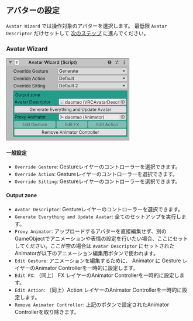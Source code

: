 ## アバターの設定 

`Avatar Wizard` では操作対象のアバターを選択します。
最低限 `Avatar Descriptor` だけセットして [次のステップ](4_Expressions.md) に進んでください。

### Avatar Wizard

![3.1.AvatarWizard.png](img/3.1.AvatarWizard.png)

#### 一般設定

- `Override Gesture`: Gestureレイヤーのコントローラーを選択できます。
- `Override Action`: Gestureレイヤーのコントローラーを選択できます。
- `Override Sitting`: Gestureレイヤーのコントローラーを選択できます。

#### Output zone

- `Avatar Descriptor`: Gestureレイヤーのコントローラーを選択できます。
- `Generate Everything and Update Avatar`: 全てのセットアップを実行します。
- `Proxy Animator`: アップロードするアバターを直接編集せず、別のGameObjectでアニメーションや表情の設定を行いたい場合、ここにセットしてください。ここが空の場合は `Avatar Descriptor` にセットされたAnimatorが以下のアニメーション編集用ボタンで使われます。
- `Edit Gesture`: アニメーションを編集するために、 Animator に Gesture レイヤーのAnimator Controllerを一時的に設定します。
- `Edit FX`: （同上） FX レイヤーのAnimator Controllerを一時的に設定します。
- `Edit Action`: （同上）Action レイヤーのAnimator Controllerを一時的に設定します。
- `Remove Animator Controller`: 上記のボタンで設定されたAnimator Controllerを取り除きます。

